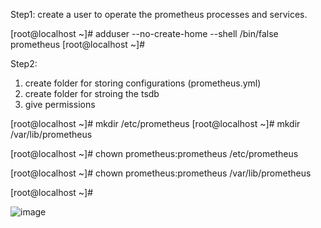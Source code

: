 Step1: create a user to operate the prometheus processes and services.

[root@localhost ~]# adduser --no-create-home --shell /bin/false prometheus
[root@localhost ~]#


Step2: 
1. create folder for storing configurations (prometheus.yml)
2. create folder for stroing the tsdb
3. give permissions

[root@localhost ~]# mkdir /etc/prometheus
[root@localhost ~]# mkdir /var/lib/prometheus

[root@localhost ~]# chown prometheus:prometheus /etc/prometheus

[root@localhost ~]# chown prometheus:prometheus /var/lib/prometheus

[root@localhost ~]#


![image](https://github.com/kramsagar/prometheus/assets/130482831/7eae8705-54c6-4a34-bcef-0f983948d4fd)

